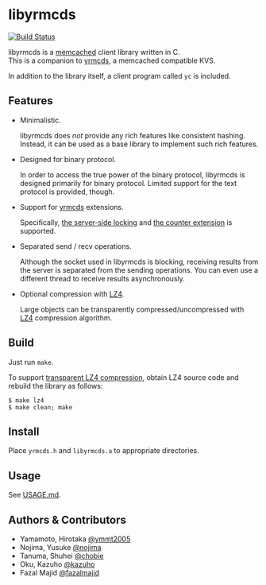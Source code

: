 libyrmcds
=========

[![Build Status](https://travis-ci.org/cybozu/libyrmcds.png)](https://travis-ci.org/cybozu/libyrmcds)

libyrmcds is a [memcached][] client library written in C.  
This is a companion to [yrmcds][], a memcached compatible KVS.

In addition to the library itself, a client program called `yc` is included.

Features
--------

* Minimalistic.

    libyrmcds does *not* provide any rich features like consistent hashing.
    Instead, it can be used as a base library to implement such rich
    features.

* Designed for binary protocol.

    In order to access the true power of the binary protocol, libyrmcds
    is designed primarily for binary protocol.  Limited support for the
    text protocol is provided, though.

* Support for [yrmcds][] extensions.

    Specifically, [the server-side locking][locking] and [the counter extension][counter] is supported.

* Separated send / recv operations.

    Although the socket used in libyrmcds is blocking, receiving results
    from the server is separated from the sending operations.  You can
    even use a different thread to receive results asynchronously.

* Optional compression with [LZ4][].

    Large objects can be transparently compressed/uncompressed with
    [LZ4][] compression algorithm.

Build
-----

Just run `make`.

To support [transparent LZ4 compression][compress], obtain LZ4 source
code and rebuild the library as follows:

```
$ make lz4
$ make clean; make
```

Install
-------

Place `yrmcds.h` and `libyrmcds.a` to appropriate directories.

Usage
-----

See [USAGE.md](USAGE.md).

Authors & Contributors
----------------------

* Yamamoto, Hirotaka [@ymmt2005](https://github.com/ymmt2005)
* Nojima, Yusuke [@nojima](https://github.com/nojima)
* Tanuma, Shuhei [@chobie](https://github.com/chobie)
* Oku, Kazuho [@kazuho](https://github.com/kazuho)
* Fazal Majid [@fazalmajid](https://github.com/fazalmajid)

[memcached]: http://memcached.org/
[yrmcds]: http://cybozu.github.io/yrmcds/
[binprot]: https://code.google.com/p/memcached/wiki/BinaryProtocolRevamped
[locking]: https://github.com/cybozu/yrmcds/blob/master/docs/locking.md
[counter]: https://github.com/cybozu/yrmcds/blob/master/docs/counter.md
[LZ4]: https://code.google.com/p/lz4/
[compress]: USAGE.md#transparent-compression
